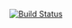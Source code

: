 [![Build Status](https://travis-ci.org/ShikherVerma/resume.svg?branch=master)](https://travis-ci.org/ShikherVerma/resume)
